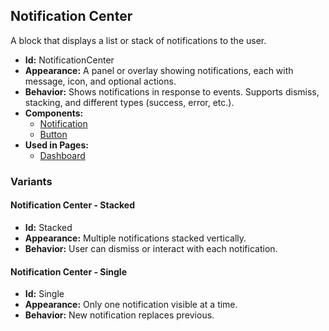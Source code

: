 ## Notification Center
A block that displays a list or stack of notifications to the user.
- **Id:** NotificationCenter
- **Appearance:** A panel or overlay showing notifications, each with message, icon, and optional actions.
- **Behavior:** Shows notifications in response to events. Supports dismiss, stacking, and different types (success, error, etc.).
- **Components:**
  - [Notification](../components/Notification.md)
  - [Button](../components/Button.md)
- **Used in Pages:**
  - [Dashboard](../pages/Dashboard.md)
### Variants
#### Notification Center - **Stacked**
- **Id:** Stacked
- **Appearance:** Multiple notifications stacked vertically.
- **Behavior:** User can dismiss or interact with each notification.
#### Notification Center - **Single**
- **Id:** Single
- **Appearance:** Only one notification visible at a time.
- **Behavior:** New notification replaces previous.
